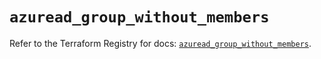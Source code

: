 # `azuread_group_without_members`

Refer to the Terraform Registry for docs: [`azuread_group_without_members`](https://registry.terraform.io/providers/hashicorp/azuread/3.5.0/docs/resources/group_without_members).
